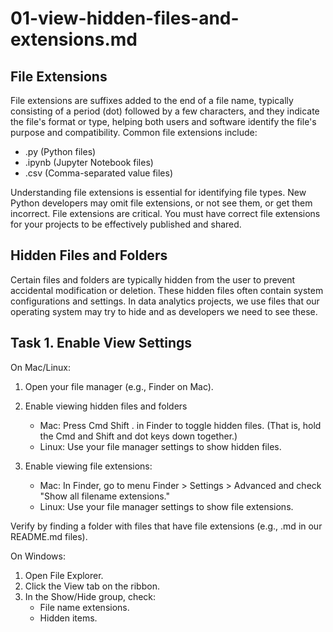 # 01-view-hidden-files-and-extensions.md

## File Extensions
File extensions are suffixes added to the end of a file name, typically consisting of a period (dot) followed by a few characters, and they indicate the file's format or type, helping both users and software identify the file's purpose and compatibility. Common file extensions include:

- .py (Python files)
- .ipynb (Jupyter Notebook files)
- .csv (Comma-separated value files)
 
Understanding file extensions is essential for identifying file types. 
New Python developers may omit file extensions, or not see them, or get them incorrect. 
File extensions are critical. 
You must have correct file extensions for your projects to be effectively published and shared.  


## Hidden Files and Folders
Certain files and folders are typically hidden from the user to prevent accidental modification or deletion. 
These hidden files often contain system configurations and settings.
In data analytics projects, we use files that our operating system may try to hide and as developers we need to see these. 

## Task 1. Enable View Settings 

On Mac/Linux:

1. Open your file manager (e.g., Finder on Mac).
2. Enable viewing hidden files and folders

    - Mac: Press Cmd Shift . in Finder to toggle hidden files. (That is, hold the Cmd and Shift and dot keys down together.)
    - Linux: Use your file manager settings to show hidden files.

3. Enable viewing file extensions:
    - Mac: In Finder, go to menu Finder > Settings > Advanced and check "Show all filename extensions."
    - Linux: Use your file manager settings to show file extensions.

Verify by finding a folder with files that have file extensions (e.g., .md in our README.md files). 

On Windows:

1. Open File Explorer.
2. Click the View tab on the ribbon.
3. In the Show/Hide group, check:
    - File name extensions.
    - Hidden items.

